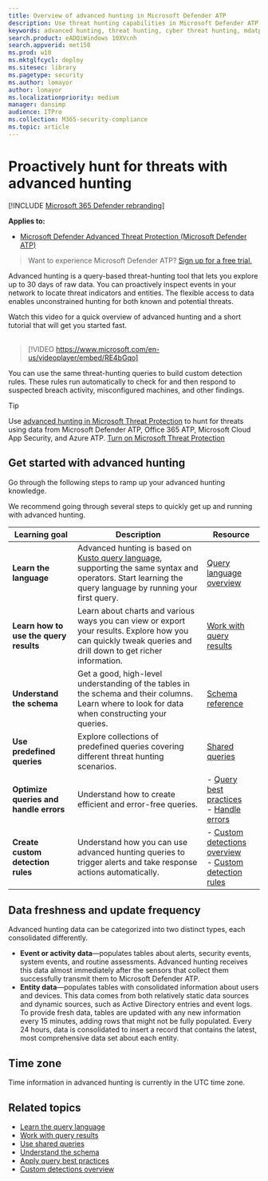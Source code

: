 ```yaml
---
title: Overview of advanced hunting in Microsoft Defender ATP
description: Use threat hunting capabilities in Microsoft Defender ATP to build queries that find threats and weaknesses in your network
keywords: advanced hunting, threat hunting, cyber threat hunting, mdatp, microsoft defender atp, wdatp, search, query, telemetry, custom detections, schema, kusto, time zone, UTC
search.product: eADQiWindows 10XVcnh
search.appverid: met150
ms.prod: w10
ms.mktglfcycl: deploy
ms.sitesec: library
ms.pagetype: security
ms.author: lomayor
author: lomayor
ms.localizationpriority: medium
manager: dansimp
audience: ITPro
ms.collection: M365-security-compliance 
ms.topic: article
---
```


# Proactively hunt for threats with advanced hunting

[!INCLUDE [Microsoft 365 Defender rebranding](../../includes/microsoft-defender.md)]

**Applies to:**
- [Microsoft Defender Advanced Threat Protection (Microsoft Defender ATP)](https://go.microsoft.com/fwlink/p/?linkid=2069559)

>Want to experience Microsoft Defender ATP? [Sign up for a free trial.](https://www.microsoft.com/microsoft-365/windows/microsoft-defender-atp?ocid=docs-wdatp-advancedhunting-abovefoldlink)

Advanced hunting is a query-based threat-hunting tool that lets you explore up to 30 days of raw data. You can proactively inspect events in your network to locate threat indicators and entities. The flexible access to data enables unconstrained hunting for both known and potential threats.

Watch this video for a quick overview of advanced hunting and a short tutorial that will get you started fast.
<br />
<br />

> [!VIDEO https://www.microsoft.com/en-us/videoplayer/embed/RE4bGqo]

You can use the same threat-hunting queries to build custom detection rules. These rules run automatically to check for and then respond to suspected breach activity, misconfigured machines, and other findings.

>[!TIP]
>Use [advanced hunting in Microsoft Threat Protection](https://docs.microsoft.com/microsoft-365/security/mtp/advanced-hunting-overview) to hunt for threats using data from Microsoft Defender ATP, Office 365 ATP, Microsoft Cloud App Security, and Azure ATP. [Turn on Microsoft Threat Protection](https://docs.microsoft.com/microsoft-365/security/mtp/mtp-enable)

## Get started with advanced hunting

Go through the following steps to ramp up your advanced hunting knowledge.

We recommend going through several steps to quickly get up and running with advanced hunting.

| Learning goal | Description | Resource |
|--|--|--|
| **Learn the language** | Advanced hunting is based on [Kusto query language](https://docs.microsoft.com/azure/kusto/query/), supporting the same syntax and operators. Start learning the query language by running your first query. | [Query language overview](advanced-hunting-query-language.md) |
| **Learn how to use the query results** | Learn about charts and various ways you can view or export your results. Explore how you can quickly tweak queries and drill down to get richer information. | [Work with query results](advanced-hunting-query-results.md) |
| **Understand the schema** | Get a good, high-level understanding of the tables in the schema and their columns. Learn where to look for data when constructing your queries. | [Schema reference](advanced-hunting-schema-reference.md) |
| **Use predefined queries** | Explore collections of predefined queries covering different threat hunting scenarios. | [Shared queries](advanced-hunting-shared-queries.md) |
| **Optimize queries and handle errors** | Understand how to create efficient and error-free queries. | - [Query best practices](advanced-hunting-best-practices.md)<br>- [Handle errors](advanced-hunting-errors.md) |
| **Create custom detection rules** | Understand how you can use advanced hunting queries to trigger alerts and take response actions automatically. | - [Custom detections overview](overview-custom-detections.md)<br>- [Custom detection rules](custom-detection-rules.md) |

## Data freshness and update frequency

Advanced hunting data can be categorized into two distinct types, each consolidated differently.

- **Event or activity data**—populates tables about alerts, security events, system events, and routine assessments. Advanced hunting receives this data almost immediately after the sensors that collect them successfully transmit them to Microsoft Defender ATP.
- **Entity data**—populates tables with consolidated information about users and devices. This data comes from both relatively static data sources and dynamic sources, such as Active Directory entries and event logs. To provide fresh data, tables are updated with any new information every 15 minutes, adding rows that might not be fully populated. Every 24 hours, data is consolidated to insert a record that contains the latest, most comprehensive data set about each entity.

## Time zone

Time information in advanced hunting is currently in the UTC time zone.

## Related topics

- [Learn the query language](advanced-hunting-query-language.md)
- [Work with query results](advanced-hunting-query-results.md)
- [Use shared queries](advanced-hunting-shared-queries.md)
- [Understand the schema](advanced-hunting-schema-reference.md)
- [Apply query best practices](advanced-hunting-best-practices.md)
- [Custom detections overview](overview-custom-detections.md)
